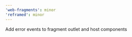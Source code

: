 ```yaml
---
'web-fragments': minor
'reframed': minor
---
```


Add error events to fragment outlet and host components
